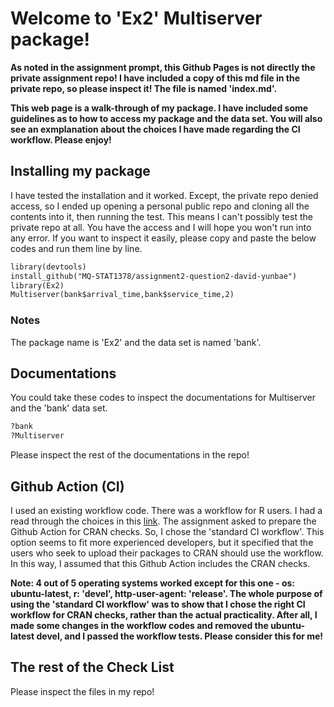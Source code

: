 # Welcome to 'Ex2' Multiserver package!

**As noted in the assignment prompt, this Github Pages is not directly the private assignment repo! I have included a copy of this md file in the private repo, so please inspect it! The file is named 'index.md'.**

**This web page is a walk-through of my package. I have included some guidelines as to how to access my package and the data set. You will also see an exmplanation about the choices I have made regarding the CI workflow. Please enjoy!**


## Installing my package
I have tested the installation and it worked. Except, the private repo denied access, so I ended up opening a personal public repo and cloning all the contents into it, then running the test. This means I can't possibly test the private repo at all. You have the access and I will hope you won't run into any error. If you want to inspect it easily, please copy and paste the below codes and run them line by line.


```markdown
library(devtools)
install_github("MQ-STAT1378/assignment2-question2-david-yunbae")
library(Ex2)
Multiserver(bank$arrival_time,bank$service_time,2)
```

### Notes
The package name is 'Ex2' and the data set is named 'bank'.

## Documentations
You could take these codes to inspect the documentations for Multiserver and the 'bank' data set.

```markdown
?bank
?Multiserver
```

Please inspect the rest of the documentations in the repo!

## Github Action (CI)
I used an existing workflow code. There was a workflow for R users. I had a read through the choices in this [link](https://github.com/r-lib/actions/tree/master/examples#readme). The assignment asked to prepare the Github Action for CRAN checks. So, I chose the 'standard CI workflow'. This option seems to fit more experienced developers, but it specified that the users who seek to upload their packages to CRAN should use the workflow. In this way, I assumed that this Github Action includes the CRAN checks.

**Note: 4 out of 5 operating systems worked except for this one - os: ubuntu-latest,   r: 'devel', http-user-agent: 'release'. The whole purpose of using the 'standard CI workflow' was to show that I chose the right CI workflow for CRAN checks, rather than the actual practicality. After all, I made some changes in the workflow codes and removed the ubuntu-latest devel, and I passed the workflow tests. Please consider this for me!**

## The rest of the Check List
Please inspect the files in my repo!
